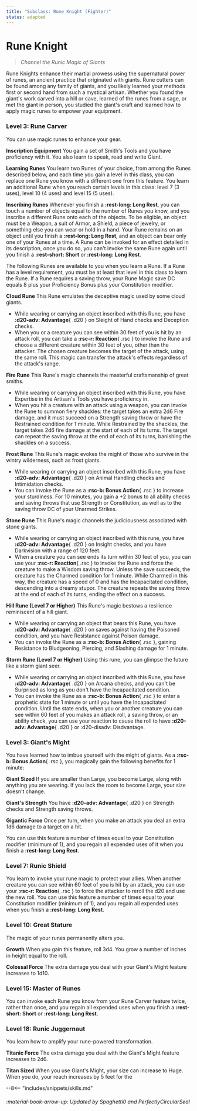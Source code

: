 ```yaml
---
title: "Subclass: Rune Knight (Fighter)"
status: adapted
---
```


<p style="display:none">
Channel the Runic Magic of Giants
</p>

# Rune Knight

> *Channel the Runic Magic of Giants*

Rune Knights enhance their martial prowess using the supernatural power of runes, an ancient practice that originated with giants. Rune cutters can be found among any family of giants, and you likely learned your methods first or second hand from such a mystical artisan. Whether you found the giant's work carved into a hill or cave, learned of the runes from a sage, or met the giant in person, you studied the giant's craft and learned how to apply magic runes to empower your equipment.

### Level 3: Rune Carver

You can use magic runes to enhance your gear.

**Inscription Equipment**  You gain a set of Smith's Tools and you have proficiency with it. You also learn to speak, read and write Giant. 

**Learning Runes**  You learn two Runes of your choice, from among the Runes described below, and each time you gain a level in this class, you can replace one Rune you know with a different one from this feature. You learn an additional Rune when you reach certain levels in this class: level 7 (3 uses), level 10 (4 uses) and level 15 (5 uses).

**Inscribing Runes**  Whenever you finish a **:rest-long: Long Rest**, you can touch a number of objects equal to the number of Runes you know, and you inscribe a different Rune onto each of the objects. To be eligible, an object must be a Weapon, a suit of Armor, a Shield, a piece of jewelry, or something else you can wear or hold in a hand. Your Rune remains on an object until you finish a **:rest-long: Long Rest**, and an object can bear only one of your Runes at a time. A Rune can be invoked for an effect detailed in its description, once you do so, you can't invoke the same Rune again until you finish a **:rest-short: Short** or **:rest-long: Long Rest**.

The following Runes are available to you when you learn a Rune. If a Rune has a level requirement, you must be at least that level in this class to learn the Rune. If a Rune requires a saving throw, your Rune Magic save DC equals 8 plus your Proficiency Bonus plus your Constitution modifier.

**Cloud Rune**  This Rune emulates the deceptive magic used by some cloud giants.

- While wearing or carrying an object inscribed with this Rune, you have **:d20-adv: Advantage**{ .d20 } on Sleight of Hand checks and Deception checks.
- When you or a creature you can see within 30 feet of you is hit by an attack roll, you can take a **:rsc-r: Reaction**{ .rsc } to invoke the Rune and choose a different creature within 30 feet of you, other than the attacker. The chosen creature becomes the target of the attack, using the same roll. This magic can transfer the attack's effects regardless of the attack's range.

**Fire Rune**  This Rune's magic channels the masterful craftsmanship of great smiths.

- While wearing or carrying an object inscribed with this Rune, you have Expertise in the Artisan's Tools you have proficiency in.
- When you hit a creature with an attack using a weapon, you can invoke the Rune to summon fiery shackles: the target takes an extra 2d6 Fire damage, and it must succeed on a Strength saving throw or have the Restrained condition for 1 minute. While Restrained by the shackles, the target takes 2d6 fire damage at the start of each of its turns. The target can repeat the saving throw at the end of each of its turns, banishing the shackles on a success.

**Frost Rune**  This Rune's magic evokes the might of those who survive in the wintry wilderness, such as frost giants.

- While wearing or carrying an object inscribed with this Rune, you have **:d20-adv: Advantage**{ .d20 } on Animal Handling checks and Intimidation checks.
- You can invoke the Rune as a **:rsc-b: Bonus Action**{ .rsc } to increase your sturdiness. For 10 minutes, you gain a +2 bonus to all ability checks and saving throws that use Strength or Constitution, as well as to the saving throw DC of your Unarmed Strikes.

**Stone Rune**  This Rune's magic channels the judiciousness associated with stone giants.

- While wearing or carrying an object inscribed with this rune, you have **:d20-adv: Advantage**{ .d20 } on Insight checks, and you have Darkvision with a range of 120 feet.
- When a creature you can see ends its turn within 30 feet of you, you can use your **:rsc-r: Reaction**{ .rsc } to invoke the Rune and force the creature to make a Wisdom saving throw. Unless the save succeeds, the creature has the Charmed condition for 1 minute. While Charmed in this way, the creature has a speed of 0 and has the Incapacitated condition, descending into a dreamy stupor. The creature repeats the saving throw at the end of each of its turns, ending the effect on a success.

**Hill Rune (Level 7 or Higher)**  This Rune's magic bestows a resilience reminiscent of a hill giant.

- While wearing or carrying an object that bears this Rune, you have **:d20-adv: Advantage**{ .d20 } on saves against having the Poisoned condition, and you have Resistance against Poison damage.
- You can invoke the Rune as a **:rsc-b: Bonus Action**{ .rsc }, gaining Resistance to Bludgeoning, Piercing, and Slashing damage for 1 minute.

**Storm Rune (Level 7 or Higher)**  Using this rune, you can glimpse the future like a storm giant seer.

- While wearing or carrying an object inscribed with this Rune, you have **:d20-adv: Advantage**{ .d20 } on Arcana checks, and you can't be Surprised as long as you don't have the Incapacitated condition.
- You can invoke the Rune as a **:rsc-b: Bonus Action**{ .rsc } to enter a prophetic state for 1 minute or until you have the Incapacitated condition. Until the state ends, when you or another creature you can see within 60 feet of you makes an attack roll, a saving throw, or an ability check, you can use your reaction to cause the roll to have **:d20-adv: Advantage**{ .d20 } or :d20-disadv: Disdvantage.

### Level 3: Giant's Might
You have learned how to imbue yourself with the might of giants. As a **:rsc-b: Bonus Action**{ .rsc }, you magically gain the following benefits for 1 minute:

**Giant Sized**  If you are smaller than Large, you become Large, along with anything you are wearing. If you lack the room to become Large, your size doesn't change.

**Giant's Strength**  You have **:d20-adv: Advantage**{ .d20 } on Strength checks and Strength saving throws.

**Gigantic Force**  Once per turn, when you make an attack you deal an extra 1d6 damage to a target on a hit.

You can use this feature a number of times equal to your Constitution modifier (minimum of 1), and you regain all expended uses of it when you finish a **:rest-long: Long Rest**.

### Level 7: Runic Shield

You learn to invoke your rune magic to protect your allies. When another creature you can see within 60 feet of you is hit by an attack, you can use your **:rsc-r: Reaction**{ .rsc } to force the attacker to reroll the d20 and use the new roll. You can use this feature a number of times equal to your Constitution modifier (minimum of 1), and you regain all expended uses when you finish a **:rest-long: Long Rest**.

### Level 10: Great Stature

The magic of your runes permanently alters you.

**Growth**  When you gain this feature, roll 3d4. You grow a number of inches in height equal to the roll.

**Colossal Force**  The extra damage you deal with your Giant's Might feature increases to 1d10.

### Level 15: Master of Runes

You can invoke each Rune you know from your Rune Carver feature twice, rather than once, and you regain all expended uses when you finish a **:rest-short: Short** or **:rest-long: Long Rest**.

### Level 18: Runic Juggernaut

You learn how to amplify your rune-powered transformation.

**Titanic Force**  The extra damage you deal with the Giant's Might feature increases to 2d6.

**Titan Sized**  When you use Giant's Might, your size can increase to Huge. When you do, your reach increases by 5 feet for the

--8<-- "includes/snippets/skills.md"

###### :material-book-arrow-up: Updated by *Spaghetti0* and *PerfectlyCircularSeal*
